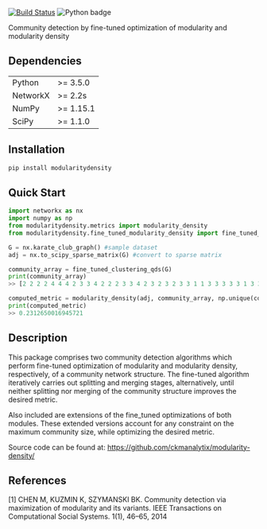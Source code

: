 [![Build Status](https://travis-ci.org/ckmanalytix/modularity-density.svg?branch=master)](https://travis-ci.org/ckmanalytix/modularity-density) ![Python badge](https://img.shields.io/badge/python-3.5|3.6|3.7-<blue>.svg)

Community detection by fine-tuned optimization of modularity
and modularity density

Dependencies
------------
<table>
<tr>
  <td>Python</td>
  <td>
    <a> >= 3.5.0 
    </a>
  </td>
</tr>
  <td>NetworkX</td>
  <td>
    <a> >= 2.2s
    </a>
</td>
</tr>
<tr>
  <td>NumPy</td>
  <td>
    <a> >= 1.15.1
    </a>
  </td>
</tr>
<tr>
  <td>SciPy</td>
  <td>
    <a> >= 1.1.0
    </a>
  </td>
</tr>
</table>

Installation
-----
```sh
pip install modularitydensity
```

Quick Start
-----
```python
import networkx as nx
import numpy as np
from modularitydensity.metrics import modularity_density
from modularitydensity.fine_tuned_modularity_density import fine_tuned_clustering_qds

G = nx.karate_club_graph() #sample dataset
adj = nx.to_scipy_sparse_matrix(G) #convert to sparse matrix

community_array = fine_tuned_clustering_qds(G)
print(community_array)
>> [2 2 2 2 4 4 4 2 3 3 4 2 2 2 3 3 4 2 3 2 3 2 3 3 1 1 3 3 3 3 3 1 3 3]

computed_metric = modularity_density(adj, community_array, np.unique(community_array))
print(computed_metric)
>> 0.2312650016945721    
```

Description
-----------

This package comprises two community detection algorithms which perform fine-tuned
optimization of modularity and modularity density, respectively,
of a community network structure. The fine-tuned algorithm iteratively
carries out splitting and merging stages, alternatively, until
neither splitting nor merging of the community structure
improves the desired metric.

Also included are extensions of the fine_tuned optimizations of both
modules. These extended versions account for any
constraint on the maximum community size, while optimizing the desired metric.

Source code can be found at: https://github.com/ckmanalytix/modularity-density/

References
----------
[1] CHEN M, KUZMIN K, SZYMANSKI BK. Community detection via maximization of
modularity and its variants. IEEE Transactions on Computational Social Systems.
1(1), 46–65, 2014
